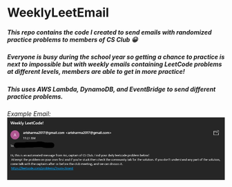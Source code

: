 # WeeklyLeetEmail

##### This repo contains the code I created to send emails with randomized practice problems to members of CS Club 😀

##### Everyone is busy during the school year so getting a chance to practice is next to impossible but with weekly emails containing LeetCode problems at different levels, members are able to get in more practice! 

##### This uses AWS Lambda, DynamoDB, and EventBridge to send different practice problems.

###### Example Email: ![Example Picture](Images/DailyLeetExample.png) 


